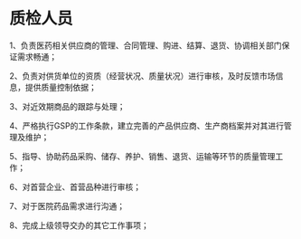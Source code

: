 # 质检人员

1、负责医药相关供应商的管理、合同管理、购进、结算、退货、协调相关部门保证需求畅通；

2、负责对供货单位的资质（经营状况、质量状况）进行审核，及时反馈市场信息，提供质量控制依据；

3、对近效期商品的跟踪与处理；

4、严格执行GSP的工作条款，建立完善的产品供应商、生产商档案并对其进行管理及维护；

5、指导、协助药品采购、储存、养护、销售、退货、运输等环节的质量管理工作；

6、对首营企业、首营品种进行审核；

7、对于医院药品需求进行沟通；

8、完成上级领导交办的其它工作事项；

